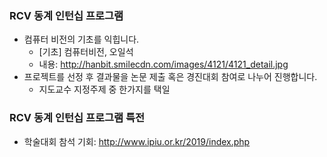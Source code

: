 
### RCV 동계 인턴십 프로그램
- 컴퓨터 비전의 기초를 익힙니다.
   - [기초] 컴퓨터비전, 오일석
   - 내용: http://hanbit.smilecdn.com/images/4121/4121_detail.jpg
- 프로젝트를 선정 후 결과물을 논문 제출 혹은 경진대회 참여로 나누어 진행합니다.
    - 지도교수 지정주제 중 한가지를 택일

### RCV 동계 인턴십 프로그램 특전
- 학술대회 참석 기회: http://www.ipiu.or.kr/2019/index.php


